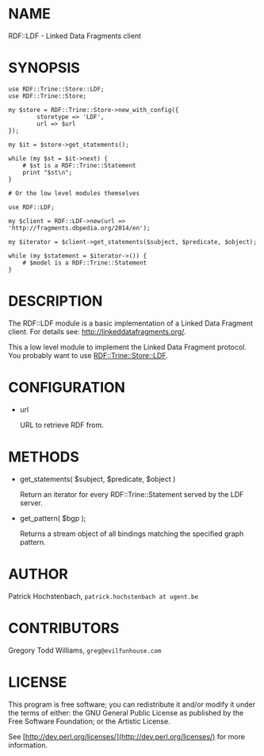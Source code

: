 # NAME

RDF::LDF - Linked Data Fragments client

# SYNOPSIS

    use RDF::Trine::Store::LDF;
    use RDF::Trine::Store;

    my $store = RDF::Trine::Store->new_with_config({
            storetype => 'LDF',
            url => $url
    });

    my $it = $store->get_statements();

    while (my $st = $it->next) {
        # $st is a RDF::Trine::Statement
        print "$st\n";
    }

    # Or the low level modules themselves

    use RDF::LDF;

    my $client = RDF::LDF->new(url => 'http://fragments.dbpedia.org/2014/en');

    my $iterator = $client->get_statements($subject, $predicate, $object);

    while (my $statement = $iterator->()) {
        # $model is a RDF::Trine::Statement
    } 

# DESCRIPTION

The RDF::LDF  module is a basic implementation of a Linked Data Fragment client. For details see:
<http://linkeddatafragments.org/>.

This a low level module to implement the Linked Data Fragment protocol. You probably want to
use [RDF::Trine::Store::LDF](https://metacpan.org/pod/RDF::Trine::Store::LDF).

# CONFIGURATION

- url

    URL to retrieve RDF from.

# METHODS

- get\_statements( $subject, $predicate, $object )

    Return an iterator for every RDF::Trine::Statement served by the LDF server.

- get\_pattern( $bgp );

    Returns a stream object of all bindings matching the specified graph pattern.

# AUTHOR

Patrick Hochstenbach, `patrick.hochstenbach at ugent.be`

# CONTRIBUTORS

Gregory Todd Williams, `greg@evilfunhouse.com`

# LICENSE

This program is free software; you can redistribute it and/or modify it under the terms of either: 
the GNU General Public License as published by the Free Software Foundation; or the Artistic License.

See [http://dev.perl.org/licenses/](http://dev.perl.org/licenses/) for more information.
